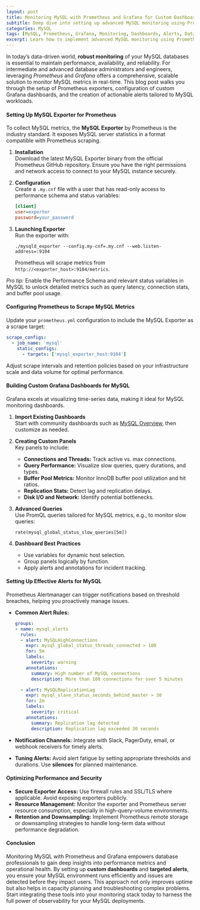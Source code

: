 ```yaml
---
layout: post
title: Monitoring MySQL with Prometheus and Grafana for Custom Dashboards and Alerts
subtitle: Deep dive into setting up advanced MySQL monitoring using Prometheus and Grafana with tailored dashboards and alerting
categories: MySQL
tags: [MySQL, Prometheus, Grafana, Monitoring, Dashboards, Alerts, Database Performance, Metrics]
excerpt: Learn how to implement advanced MySQL monitoring using Prometheus and Grafana by creating custom dashboards and alerts to optimize database performance and reliability.
---
```

In today’s data-driven world, **robust monitoring** of your MySQL databases is essential to maintain performance, availability, and reliability. For intermediate and advanced database administrators and engineers, leveraging *Prometheus* and *Grafana* offers a comprehensive, scalable solution to monitor MySQL metrics in real-time. This blog post walks you through the setup of Prometheus exporters, configuration of custom Grafana dashboards, and the creation of actionable alerts tailored to MySQL workloads.

#### Setting Up MySQL Exporter for Prometheus

To collect MySQL metrics, the **MySQL Exporter** by Prometheus is the industry standard. It exposes MySQL server statistics in a format compatible with Prometheus scraping.

1. **Installation**  
   Download the latest MySQL Exporter binary from the official Prometheus GitHub repository. Ensure you have the right permissions and network access to connect to your MySQL instance securely.

2. **Configuration**  
   Create a `.my.cnf` file with a user that has read-only access to performance schema and status variables:

   ```ini
   [client]
   user=exporter
   password=your_password
   ```

3. **Launching Exporter**  
   Run the exporter with:

   `./mysqld_exporter --config.my-cnf=.my.cnf --web.listen-address=:9104`

   Prometheus will scrape metrics from `http://<exporter_host>:9104/metrics`.

*Pro tip:* Enable the Performance Schema and relevant status variables in MySQL to unlock detailed metrics such as query latency, connection stats, and buffer pool usage.

#### Configuring Prometheus to Scrape MySQL Metrics

Update your `prometheus.yml` configuration to include the MySQL Exporter as a scrape target:

```yaml
scrape_configs:
  - job_name: 'mysql'
    static_configs:
      - targets: ['mysql_exporter_host:9104']
```

Adjust scrape intervals and retention policies based on your infrastructure scale and data volume for optimal performance.

#### Building Custom Grafana Dashboards for MySQL

Grafana excels at visualizing time-series data, making it ideal for MySQL monitoring dashboards.

1. **Import Existing Dashboards**  
   Start with community dashboards such as [MySQL Overview](https://grafana.com/grafana/dashboards/7362), then customize as needed.

2. **Creating Custom Panels**  
   Key panels to include:
   - **Connections and Threads:** Track active vs. max connections.
   - **Query Performance:** Visualize slow queries, query durations, and types.
   - **Buffer Pool Metrics:** Monitor InnoDB buffer pool utilization and hit ratios.
   - **Replication Stats:** Detect lag and replication delays.
   - **Disk I/O and Network:** Identify potential bottlenecks.

3. **Advanced Queries**  
   Use PromQL queries tailored for MySQL metrics, e.g., to monitor slow queries:

   ```promql
   rate(mysql_global_status_slow_queries[5m])
   ```

4. **Dashboard Best Practices**  
   - Use variables for dynamic host selection.  
   - Group panels logically by function.  
   - Apply alerts and annotations for incident tracking.

#### Setting Up Effective Alerts for MySQL

Prometheus Alertmanager can trigger notifications based on threshold breaches, helping you proactively manage issues.

- **Common Alert Rules:**

  ```yaml
  groups:
  - name: mysql_alerts
    rules:
    - alert: MySQLHighConnections
      expr: mysql_global_status_threads_connected > 100
      for: 5m
      labels:
        severity: warning
      annotations:
        summary: High number of MySQL connections
        description: More than 100 connections for over 5 minutes

    - alert: MySQLReplicationLag
      expr: mysql_slave_status_seconds_behind_master > 30
      for: 2m
      labels:
        severity: critical
      annotations:
        summary: Replication lag detected
        description: Replication lag exceeded 30 seconds
  ```

- **Notification Channels:** Integrate with Slack, PagerDuty, email, or webhook receivers for timely alerts.

- **Tuning Alerts:** Avoid alert fatigue by setting appropriate thresholds and durations. Use **silences** for planned maintenance.

#### Optimizing Performance and Security

- **Secure Exporter Access:** Use firewall rules and SSL/TLS where applicable. Avoid exposing exporters publicly.
- **Resource Management:** Monitor the exporter and Prometheus server resource consumption, especially in high-query-volume environments.
- **Retention and Downsampling:** Implement Prometheus remote storage or downsampling strategies to handle long-term data without performance degradation.

#### Conclusion

Monitoring MySQL with Prometheus and Grafana empowers database professionals to gain deep insights into performance metrics and operational health. By setting up **custom dashboards** and **targeted alerts**, you ensure your MySQL environment runs efficiently and issues are detected before they impact users. This approach not only improves uptime but also helps in capacity planning and troubleshooting complex problems. Start integrating these tools into your monitoring stack today to harness the full power of observability for your MySQL deployments.
